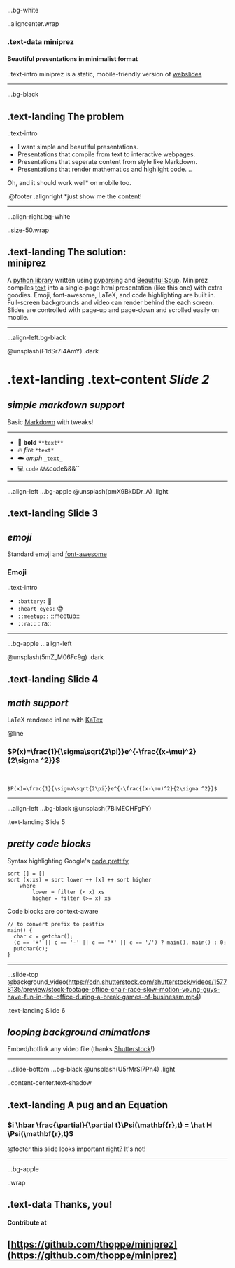 ...bg-white

..aligncenter.wrap

### .text-data **miniprez** 
#### Beautiful presentations in minimalist format

..text-intro miniprez is a static, mobile-friendly version of [webslides](https://github.com/jlantunez/webslides)

-----

...bg-black 

## .text-landing The problem

..text-intro
+ I want simple and beautiful presentations.
+ Presentations that compile from text to interactive webpages.
+ Presentations that seperate content from style like Markdown. 
+ Presentations that render mathematics and highlight code.
..

Oh, and it should work well* on mobile too.

.@footer
.alignright *just show me the content!

--------
...align-right.bg-white 

..size-50.wrap

## .text-landing The solution: <br> miniprez 

A [python library](https://github.com/thoppe/miniprez) written using
[pyparsing](http://pyparsing.wikispaces.com/) and
[Beautiful Soup](https://www.crummy.com/software/BeautifulSoup/bs4/doc/).
Miniprez compiles [text](tutorial.md) into a single-page html presentation
 (like this one) with extra goodies. Emoji, font-awesome, LaTeX, and code
 highlighting are built in. Full-screen backgrounds and video can render behind
 the each screen. Slides are controlled with page-up and page-down and scrolled
easily on mobile.

--------

...align-left.bg-black

@unsplash(F1dSr7I4AmY) .dark

# .text-landing .text-content _Slide 2_


## _simple markdown support_
Basic [Markdown](https://daringfireball.net/projects/markdown/syntax) with tweaks!

<hr>


+ :muscle: **bold** `**text**`
+ :fire: *fire* `*text*`
+ :cloud: _emph_ `_text_`
+ :computer: `code` `&&&`code&&&``


-----
...align-left ...bg-apple
@unsplash(pmX9BkDDr_A) .light

## .text-landing Slide 3

## _emoji_

Standard emoji and [font-awesome](http://fontawesome.io/)  

### Emoji
..text-intro
+ `:battery:` :battery:
+ `:heart_eyes:` :heart_eyes:
+ `::meetup::` ::meetup::
+ `::ra::` ::ra:: 

-----
...bg-apple ...align-left

@unsplash(5mZ_M06Fc9g) .dark

## .text-landing Slide 4
## _math support_
LaTeX rendered inline with [KaTex](https://github.com/Khan/KaTeX)  

@line

### $P(x)=\frac{1}{\sigma\sqrt{2\pi}}e^{-\frac{(x-\mu)^2}{2\sigma ^2}}$

<br>

`$P(x)=\frac{1}{\sigma\sqrt{2\pi}}e^{-\frac{(x-\mu)^2}{2\sigma ^2}}$`

-----
...align-left ...bg-black
@unsplash(7BiMECHFgFY)

.text-landing Slide 5
## _pretty code blocks_
Syntax highlighting Google's [code prettify](https://github.com/google/code-prettify)  

```
sort [] = []
sort (x:xs) = sort lower ++ [x] ++ sort higher
    where
        lower = filter (< x) xs
        higher = filter (>= x) xs
```
Code blocks are context-aware
```
// to convert prefix to postfix
main() {
  char c = getchar();
  (c == '+' || c == '-' || c == '*' || c == '/') ? main(), main() : 0;
  putchar(c);
} 
```

------
...slide-top
@background_video(https://cdn.shutterstock.com/shutterstock/videos/15778135/preview/stock-footage-office-chair-race-slow-motion-young-guys-have-fun-in-the-office-during-a-break-games-of-businessm.mp4)

.text-landing Slide 6
## _looping background animations_
Embed/hotlink any video file (thanks [Shutterstock](https://www.shutterstock.com/)!)

-----

...slide-bottom ...bg-black
@unsplash(U5rMrSI7Pn4) .light

..content-center.text-shadow 
## .text-landing **A pug and an Equation**
### $i \hbar \frac{\partial}{\partial t}\Psi(\mathbf{r},t) = \hat H \Psi(\mathbf{r},t)$
  
@footer this slide looks important right? It's not!

------

...bg-apple

..wrap

## .text-data Thanks, you!
#### Contribute at
## [https://github.com/thoppe/miniprez](https://github.com/thoppe/miniprez)

